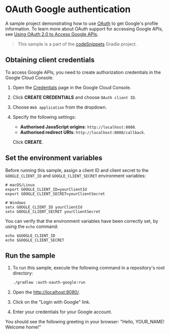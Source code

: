 # OAuth Google authentication

A sample project demonstrating how to use [OAuth](https://ktor.io/docs/oauth.html) to get Google's profile information.
To learn more about OAuth support for accessing Google APIs,
see [Using OAuth 2.0 to Access Google APIs](https://developers.google.com/identity/protocols/oauth2).

> This sample is a part of the [codeSnippets](../../README.md) Gradle project.

## Obtaining client credentials

To access Google APIs, you need to create authorization credentials in the Google Cloud Console.

1. Open the [Credentials](https://console.cloud.google.com/apis/credentials) page in the Google Cloud Console.
2. Click **CREATE CREDENTIALS** and choose `OAuth client ID`.
3. Choose `Web application` from the dropdown.
4. Specify the following settings:
    * **Authorised JavaScript origins**: `http://localhost:8080`.
    * **Authorised redirect URIs**: `http://localhost:8080/callback`.

   Click **CREATE**.

## Set the environment variables

Before running this sample, assign a client ID and client secret to the `GOOGLE_CLIENT_ID` and `GOOGLE_CLIENT_SECRET`
environment variables:

```shell
# macOS/Linux
export GOOGLE_CLIENT_ID=yourClientId
export GOOGLE_CLIENT_SECRET=yourClientSecret
   
# Windows
setx GOOGLE_CLIENT_ID yourClientId
setx GOOGLE_CLIENT_SECRET yourClientSecret
```

You can verify that the environment variables have been correctly set, by using the `echo` command:

```shell
echo $GOOGLE_CLIENT_ID
echo $GOOGLE_CLIENT_SECRET
```

## Run the sample

1. To run this sample, execute the following command in a repository's root directory:

   ```bash
   ./gradlew :auth-oauth-google:run
   ```

2. Open the [http://localhost:8080/](http://localhost:8080/).
3. Click on the "Login with Google" link.
4. Enter your credentials for your Google account.

You should see the following greeting in your browser:
"Hello, YOUR_NAME! Welcome home!"
